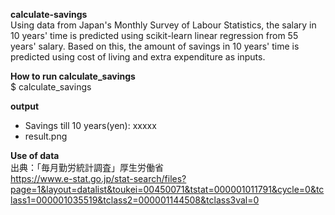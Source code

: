 __calculate-savings__<br>
Using data from Japan's Monthly Survey of Labour Statistics, the salary in 10 years' time is predicted using scikit-learn linear regression from 55 years' salary. Based on this, the amount of savings in 10 years' time is predicted using cost of living and extra expenditure as inputs.

__How to run calculate_savings__<br>
$ calculate_savings

__output__
-  Savings till 10 years(yen): xxxxx
-  result.png

__Use of data__<br>
出典：「毎月勤労統計調査」厚生労働省<br>
https://www.e-stat.go.jp/stat-search/files?page=1&layout=datalist&toukei=00450071&tstat=000001011791&cycle=0&tclass1=000001035519&tclass2=000001144508&tclass3val=0
